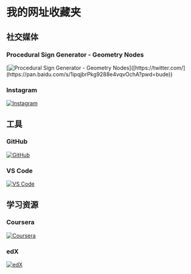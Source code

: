 # 我的网址收藏夹

## 社交媒体

### Procedural Sign Generator - Geometry Nodes
[![Procedural Sign Generator - Geometry Nodes]([https://pbs.twimg.com/profile_images/1308010958868878338/7KfXl1z4_400x400.jpg](https://d1231c29xbpffx.cloudfront.net/store/product/195652/image/a54bdd26ab63494deda501ab715b1622.jpg?Expires=1697083121&Signature=M4GKXwQjh0VOeCm~fFECJ~vr07QkYCrtMvv7ufdbb~ydFEdZNfu6~PHiAnErW~lc01YOinOJT1KdGGKVxv~CnSMWIyEzSJJVKleXRzeUar9QnuOqa3CrpHxzDKCuKu3sRtXevmIo4LCP0G5RZevfXsjWNkOaaW08uQFF2DijvHhAmIRf8sBOtszz-JkQdkxc18LqYuY6I9kWd211wQ53WrraKhdALabYePfxk8jC-zkmbvd8wyfZtwwy9tKenoGuW-vJfYiv169C607BF7wMerkbNt6XVCNSD1Zlfz6H1IHDttn~PPjZ0NwF~hwXcku8kg79-f~GurzhxUM6kTzVZQ__&Key-Pair-Id=APKAIN6COYBF3ZQW7OQQ))]([https://twitter.com/](https://pan.baidu.com/s/1ipqjbrPkg9288e4vqvOchA?pwd=bude))

### Instagram
[![Instagram](https://www.instagram.com/static/images/ico/favicon-192.png/68d99ba29cc8.png)](https://pan.baidu.com/s/1ipqjbrPkg9288e4vqvOchA?pwd=bude)

## 工具

### GitHub
[![GitHub](https://github.githubassets.com/favicons/favicon.png)](https://github.com/)

### VS Code
[![VS Code](https://code.visualstudio.com/apple-touch-icon.png)](https://code.visualstudio.com/)

## 学习资源

### Coursera
[![Coursera](https://d3njjcbhbojbot.cloudfront.net/web/images/favicons/apple-touch-icon-144x144-precomposed.png)](https://www.coursera.org/)

### edX
[![edX](https://www.edx.org/sites/default/files/theme/edx-theme/images/favicon.ico)](https://www.edx.org/)
